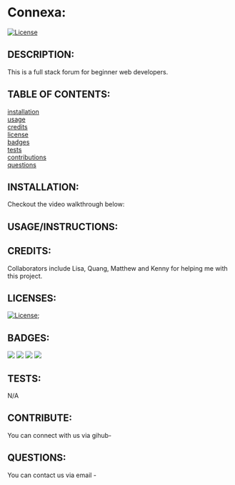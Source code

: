 # Connexa:

  [![License](https://img.shields.io/badge/License-MIT-yellow.svg)](https://opensource.org/licenses/MIT)
  
## DESCRIPTION:

This is a full stack forum for beginner web developers.

## TABLE OF CONTENTS:

[installation](#installation) <br/>
[usage](#usageinstructions)<br/>
[credits](#credits)<br/>
[license](#licenses)<br/>
[badges](#badges)<br/>
[tests](#tests)<br/>
[contributions](#contribute)<br/>
[questions](#questions)<br/>

## INSTALLATION:

Checkout the video walkthrough below:

## USAGE/INSTRUCTIONS:



## CREDITS:

Collaborators include Lisa, Quang, Matthew and Kenny for helping me with this project.

## LICENSES:


[![License](https://img.shields.io/badge/License-MIT-yellow.svg)](https://opensource.org/licenses/MIT);

## BADGES:
<img src="https://img.shields.io/badge/Visual_Studio_Code-0078D4?style=for-the-badge&logo=visual%20studio%20code&logoColor=white" />
<img src="https://img.shields.io/badge/Node.js-339933?style=for-the-badge&logo=nodedotjs&logoColor=white" />
<img src="https://img.shields.io/badge/json-5E5C5C?style=for-the-badge&logo=json&logoColor=white" />
<img src="https://img.shields.io/badge/JavaScript-323330?style=for-the-badge&logo=javascript&logoColor=F7DF1E" />

## TESTS:

N/A

## CONTRIBUTE:

You can connect with us via gihub- 

## QUESTIONS:

You can contact us via email - 

